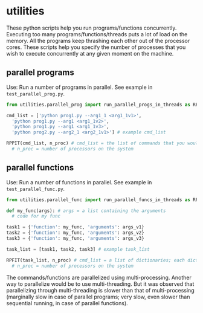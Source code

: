 # utilities
These python scripts help you run programs/functions concurrently. Executing too many programs/functions/threads puts a lot of load on the memory. All the programs keep thrashing each other out of the processor cores. These scripts help you specify the number of processes that you wish to execute concurrently at any given moment on the machine.

parallel programs
-----------------
Use: Run a number of programs in parallel. See example in `test_parallel_prog.py`.
```python
from utilities.parallel_prog import run_parallel_progs_in_threads as RPPIT

cmd_list = ['python prog1.py --arg1_1 <arg1_1v1>',
  'python prog1.py --arg1 <arg1_1v2>',
  'python prog1.py --arg1 <arg1_1v3>',
  'python prog2.py --arg2_1 <arg2_1v1>'] # example cmd_list

RPPIT(cmd_list, n_proc) # cmd_list = the list of commands that you would have run on the command line
  # n_proc = number of processors on the system
```

parallel functions
------------------
Use: Run a number of functions in parallel. See example in `test_parallel_func.py`.
```python
from utilities.parallel_func import run_parallel_funcs_in_threads as RPFIT

def my_func(args): # args = a list containing the arguments
  # code for my func

task1 = {'function': my_func, 'arguments': args_v1}
task2 = {'function': my_func, 'arguments': args_v2}
task3 = {'function': my_func, 'arguments': args_v3}

task_list = [task1, task2, task3] # example task_list

RPFIT(task_list, n_proc) # cmd_list = a list of dictionaries; each dictionaty has a function and its arguments
  # n_proc = number of processors on the system
```

The commands/functions are parallelized using multi-processing. Another way to parallelize would be to use multi-threading. But it was observed that parallelizing through multi-threading is slower than that of multi-processing (marginally slow in case of parallel programs; very slow, even slower than sequential running, in case of parallel functions).
